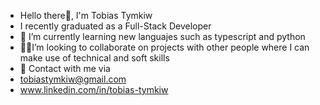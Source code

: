 - Hello there👋, I'm Tobias Tymkiw 
- I recently graduated as a Full-Stack Developer
- 🌱 I’m currently learning new languajes such as typescript and python
- 🐱‍🏍I’m looking to collaborate on projects with other people where I can make use of technical and soft skills 
- 📩 Contact with me via 
- tobiastymkiw@gmail.com
- www.linkedin.com/in/tobias-tymkiw

<!---
TobiasTymkiw/TobiasTymkiw is a ✨ special ✨ repository because its `README.md` (this file) appears on your GitHub profile.
You can click the Preview link to take a look at your changes.
--->
